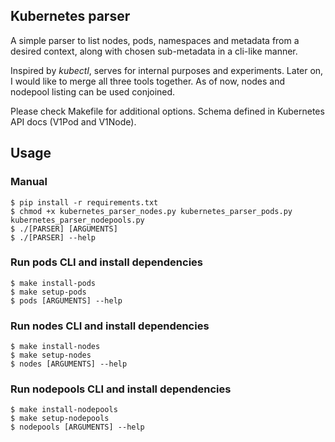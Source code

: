 ## Kubernetes parser ##

A simple parser to list nodes, pods, namespaces and metadata from a desired context, along with chosen sub-metadata in a cli-like manner.

Inspired by *kubectl*, serves for internal purposes and experiments. Later on, I would like to merge all three tools together. As of now, nodes and nodepool listing can be used conjoined.

Please check Makefile for additional options. Schema defined in Kubernetes API docs (V1Pod and V1Node).

## Usage ##

### Manual ###
```console
$ pip install -r requirements.txt
$ chmod +x kubernetes_parser_nodes.py kubernetes_parser_pods.py kubernetes_parser_nodepools.py
$ ./[PARSER] [ARGUMENTS]
$ ./[PARSER] --help
```

### Run pods CLI and install dependencies ###
```console
$ make install-pods
$ make setup-pods
$ pods [ARGUMENTS] --help
```

### Run nodes CLI and install dependencies ###
```console
$ make install-nodes
$ make setup-nodes
$ nodes [ARGUMENTS] --help
```

### Run nodepools CLI and install dependencies ###
```console
$ make install-nodepools
$ make setup-nodepools
$ nodepools [ARGUMENTS] --help
```
